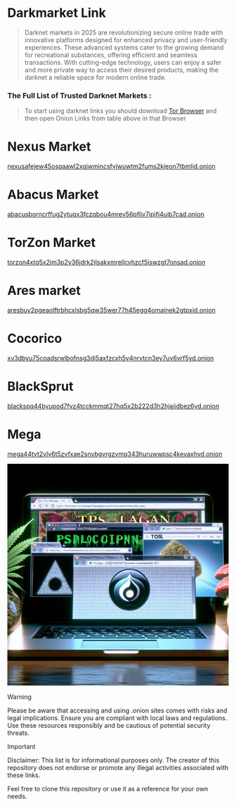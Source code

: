 # Darkmarket Link

> Darknet markets in 2025 are revolutionizing secure online trade with innovative platforms designed for enhanced privacy and user-friendly experiences. These advanced systems cater to the growing demand for recreational substances, offering efficient and seamless transactions. With cutting-edge technology, users can enjoy a safer and more private way to access their desired products, making the darknet a reliable space for modern online trade.

### The Full List of Trusted Darknet Markets :

> To start using darknet links you should download [Tor Browser](https://www.torproject.org/) and then open Onion Links from table above in that Browser

# Nexus Market
[nexusafejew45osqaawl2xqjwmincsfvjwuwtm2fums2kjeon7tbmlid.onion](http://nexusafejew45osqaawl2xqjwmincsfvjwuwtm2fums2kjeon7tbmlid.onion)

# Abacus Market
[abacusborncrffug2ytuqx3fczqbou4mrev56pfliv7ipjfi4uib7cad.onion](http://abacusborncrffug2ytuqx3fczqbou4mrev56pfliv7ipjfi4uib7cad.onion)

# TorZon Market
[torzon4xtq5x2im3p2y36jdrk2jlsakxmrellcvhzcf5iswzgt7onsad.onion](http://torzon4xtq5x2im3p2y36jdrk2jlsakxmrellcvhzcf5iswzgt7onsad.onion)

# Ares market
[aresbuy2pgeaolftrbhcxlsbg5qw35wer77h45egg4omainek2gtpxid.onion](http://aresbuy2pgeaolftrbhcxlsbg5qw35wer77h45egg4omainek2gtpxid.onion)

# Cocorico
[xv3dbyu75coadsrwlbofnsg3dj5axfzcxh5v4nrvtcn3ey7uv6vrf5yd.onion](http://xv3dbyu75coadsrwlbofnsg3dj5axfzcxh5v4nrvtcn3ey7uv6vrf5yd.onion)

# BlackSprut
[blackspq44byupod7fyz4tcckmmqt27hq5x2b222d3h2hjaiidbez6yd.onion](http://blackspq44byupod7fyz4tcckmmqt27hq5x2b222d3h2hjaiidbez6yd.onion)

# Mega
[mega44tvt2vly6t5zvfxae2snvbgvrgzvmq343huruwwpsc4kevaxhyd.onion](http://mega44tvt2vly6t5zvfxae2snvbgvrgzvmq343huruwwpsc4kevaxhyd.onion)



![darknet market](https://github.com/darkmarketlinkp22jr/darkmarketlink/raw/main/595.jpg)



> [!WARNING]
> Please be aware that accessing and using .onion sites comes with risks and legal implications. Ensure you are compliant with local laws and regulations. Use these resources responsibly and be cautious of potential security threats.

> [!IMPORTANT]
> Disclaimer: This list is for informational purposes only. The creator of this repository does not endorse or promote any illegal activities associated with these links.

Feel free to clone this repository or use it as a reference for your own needs.

